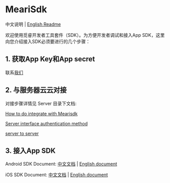 # MeariSdk

中文说明 | [English Readme](README-ENGLISH.md)

欢迎使用觅睿开发者工具套件（SDK）。为方便开发者调试和接入App SDK，这里向您介绍接入SDK必须要进行的几个步骤：

## 1. 获取App Key和App secret
  联系[我们](https://www.meari.com/contact-us/)
    
## 2. 与服务器云云对接
  对接步骤详情见 Server 目录下文档:
  
  [How to do integrate with Mearisdk](Server/How%20to%20do%20integrate%20with%20Mearisdk.md)
    
  [Server interface authentication method](Server/Server%20interface%20authentication%20method.md)
    
  [server to server](Server/server%20to%20server.md)
  
## 3. 接入App SDK

Android SDK Document:
[中文文档](Android/docs/觅睿科技Android%20SDK接入指南.md) |  [English document](Android/docs/Meari%20Android%20SDK%20Guide.md)

iOS SDK Document:
[中文文档](Ios/docs/觅睿科技iOS%20SDK接入指南.md) | [English document](Ios/docs/MeariKit%20SDK%20Instruction.md)
